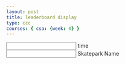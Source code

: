 ```yaml
---
layout: post
title: leaderboard display
type: ccc
courses: { csa: {week: 0} }
---
```


<html>

<div class="input-group">
    <input type="double" id="time"/>
    <label for="time" class="input-group__label">time</label>
</div>
<div class="input-group">
    <input type="int" id="terms"/>
    <label for="terms" class="input-group__label">Skatepark Name</label>
</div>



<div id="sort-cards" class="scroll-container">
    <!-- Cards will be dynamically added here -->
</div>

<script>
const terms = document.getElementById('terms').value;

     function updateTime(sortName) {
        const time = document.getElementById('time').value;
        const sortData = {
        "time": time,
        "terms": ""
    };
    console.log("updating time for: " + sortName);
            const requestOptions = {
                method: 'POST',
                cache: 'no-cache',
                credentials: 'include',
                 headers: 
                 {
                "Content-Type": "application/json"
                },
                body: JSON.stringify(sortData)
            };
        
            // Use the fetch function with the modified request options
            fetch("http://localhost:8085/api/leaderboard/updatetime/" + sortName, requestOptions)
                .then(response => {
                    if (!response.ok) {
                        throw Error('Network response was not ok');
                    }
                    return response.json();
                })
                .then(data => {

                    console.log(data); // Log the fetched data to the console

                })
                .catch(error => {
                    console.error('Fetch error:', error);
                });
        }


function updateTerms(sortName) {
    const terms = document.getElementById('terms').value;
    const sortData = {
        "time": "",
        "terms": terms
    };
            console.log("updating terms for: " + sortName);
            const requestOptions = {
                method: 'POST',
                cache: 'no-cache',
                credentials: 'include',
                 headers: 
                 {
                "Content-Type": "application/json"
                },
                body: JSON.stringify(sortData)
            };
        
            // Use the fetch function with the modified request options
            fetch("http://localhost:8085/api/leaderboard/updateterms/" + sortName, requestOptions)
                .then(response => {
                    if (!response.ok) {
                        throw Error('Network response was not ok');
                    }
                    return response.json();
                })
                .then(data => {

                    console.log(data); // Log the fetched data to the console

                })
                .catch(error => {
                    console.error('Fetch error:', error);
                });
        }

</script>
<script>
    function display() {
        const apiUrl = 'http://localhost:8085/api/leaderboard/';
        fetch(apiUrl)
            .then(response => {
                if (!response.ok) {
                    throw Error('Network response was not ok');
                }
                return response.json();
            })
            .then(data => {
                console.log(data);
                displayLeaderboard(data); // Call the function to display leaderboard cards
            })
            .catch(error => console.error("Error fetching data:", error));
    }

    function displayLeaderboard(data) {
        const sortCardsContainer = document.getElementById("sort-cards");

        data.forEach(leaderboard => {
            // Create a new div card for each leaderboard entry
            const card = document.createElement("div");
            card.className = "card"; // Fixed the class name
            card.innerHTML = `
                <div class="details">
                    <div class="info">
                        <h3>${leaderboard.sortName}</h3>
                        <p><b>terms:</b> ${leaderboard.terms}</p>
                        <p><b>time:</b> ${leaderboard.time}</p>
                    </div>
                    <div class="actions">
                    <button onclick="updateTime('${leaderboard.sortName}')">change time</button>
                    <button onclick="updateTerms('${leaderboard.sortName}')">change terms</button>
                    </div>
                </div>
            `;
            sortCardsContainer.appendChild(card); // Fixed variable name
        });
    }

    document.addEventListener("DOMContentLoaded", function () {
        // Load initial leaderboard data
        display();
    });
</script>




</html>
